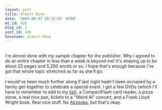 ```yaml
---
layout: post
title: Almost Done
date: '2003-08-07 20:12:03 -0700'
mt_id: 426
blog_id: 1
post_id: 426
basename: almost-done
---
```

<br />I'm almost done with my sample chapter for the publisher. Why I agreed to do an entire chapter in less than a week is beyond me! It's shaping up to be about 25 pages and 5,200 words or so. I hope that's enough because I've got that whole topic stretched as far as she'll go.<br /><br />I would've been much further along if last night hadn't been occupied by a family get-together to celebrate a special event. I got a few DVDs (which I'll have to remember to add to my <a href="/aboutme/dvds.cfm">list</a>), a CompactFlash card reader, a pizza stone, a real nice pan, tickets to a "Weird Al" concert, and a Frank Lloyd Wright book. Real nice stuff. No <a href="http://www.airzooka.com/">Airzooka</a>, but that's okay.<br /><br /><br />
